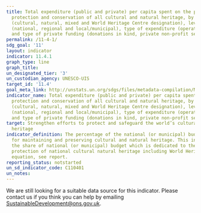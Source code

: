 ```yaml
---
title: Total expenditure (public and private) per capita spent on the preservation,
  protection and conservation of all cultural and natural heritage, by type of heritage
  (cultural, natural, mixed and World Heritage Centre designation), level of government
  (national, regional and local/municipal), type of expenditure (operating expenditure/investment)
  and type of private funding (donations in kind, private non-profit sector and sponsorship)
permalink: /11-4-1/
sdg_goal: '11'
layout: indicator
indicator: 11.4.1
graph_type: line
graph_title:
un_designated_tier: '3'
un_custodian_agency: UNESCO-UIS
target_id: '11.4'
goal_meta_link: http://unstats.un.org/sdgs/files/metadata-compilation/Metadata-Goal-11.pdf
indicator_name: Total expenditure (public and private) per capita spent on the preservation,
  protection and conservation of all cultural and natural heritage, by type of heritage
  (cultural, natural, mixed and World Heritage Centre designation), level of government
  (national, regional and local/municipal), type of expenditure (operating expenditure/investment)
  and type of private funding (donations in kind, private non-profit sector and sponsorship)
target: Strengthen efforts to protect and safeguard the world’s cultural and natural
  heritage
indicator_definition: The percentage of the national (or municipal) budget provided
  for maintaining and preserving cultural and natural heritage. This indicator represents
  the share of national (or municipal) budget which is dedicated to the safeguarding,
  protection of national cultural natural heritage including World Heritage sites.  for
  equation, see report.
reporting_status: notstarted
un_sd_indicator_code: C110401
un_notes:
---
```


We are still looking for a suitable data source for this indicator. Please contact us if you think you can help by emailing <a href="mailto:SustainableDevelopment@ons.gov.uk">SustainableDevelopment@ons.gov.uk</a>.


